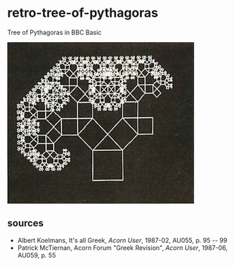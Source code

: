# retro-tree-of-pythagoras
Tree of Pythagoras in BBC Basic

![pics/partial-tree.jpg](pics/partial-tree.jpg)

## sources
- Albert Koelmans, It's all Greek, _Acorn User_, 1987-02, AU055, p. 95 -- 99
- Patrick McTiernan, Acorn Forum "Greek Revision", _Acorn User_, 1987-06, AU059, p. 55
